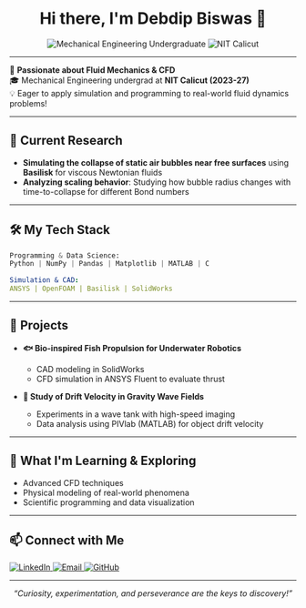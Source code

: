 <!-- Profile README for debdip4 -->

<h1 align="center">Hi there, I'm Debdip Biswas 👋</h1>

<p align="center">
  <img src="https://img.shields.io/badge/Mechanical%20Engineering%20Undergraduate-blue?style=flat-square" alt="Mechanical Engineering Undergraduate"/>
  <img src="https://img.shields.io/badge/NIT%20Calicut-2023--27-darkgreen?style=flat-square" alt="NIT Calicut"/>
</p>

---

🚀 **Passionate about Fluid Mechanics & CFD**<br>
🎓 Mechanical Engineering undergrad at <b>NIT Calicut (2023-27)</b><br>
💡 Eager to apply simulation and programming to real-world fluid dynamics problems!

---

## 🔬 Current Research

- **Simulating the collapse of static air bubbles near free surfaces** using <b>Basilisk</b> for viscous Newtonian fluids
- **Analyzing scaling behavior**: Studying how bubble radius changes with time-to-collapse for different Bond numbers

---

## 🛠️ My Tech Stack

```python
Programming & Data Science:
Python | NumPy | Pandas | Matplotlib | MATLAB | C
```
```yaml
Simulation & CAD:
ANSYS | OpenFOAM | Basilisk | SolidWorks
```

---

## 🚀 Projects

- **🐟 Bio-inspired Fish Propulsion for Underwater Robotics**
  - CAD modeling in SolidWorks
  - CFD simulation in ANSYS Fluent to evaluate thrust

- **🌊 Study of Drift Velocity in Gravity Wave Fields**
  - Experiments in a wave tank with high-speed imaging
  - Data analysis using PIVlab (MATLAB) for object drift velocity

---

## 🌱 What I'm Learning & Exploring

- Advanced CFD techniques
- Physical modeling of real-world phenomena
- Scientific programming and data visualization

---

## 📫 Connect with Me

<p align="left">
  <a href="https://www.linkedin.com/in/debdip-biswas" target="_blank">
    <img src="https://img.shields.io/badge/LinkedIn-Debdip%20Biswas-blue?style=flat&logo=linkedin" alt="LinkedIn"/>
  </a>
  <a href="mailto:debdipbiswas04@gmail.com">
    <img src="https://img.shields.io/badge/Email-debdipbiswas04%40gmail.com-red?style=flat&logo=gmail" alt="Email"/>
  </a>
  <a href="https://github.com/debdip4">
    <img src="https://img.shields.io/badge/GitHub-debdip4-black?style=flat&logo=github" alt="GitHub"/>
  </a>
</p>

---

<p align="center">
  <em>“Curiosity, experimentation, and perseverance are the keys to discovery!”</em>
</p>

